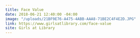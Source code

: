 ```yaml
---
title: Face Value
date: 2018-06-21 12:40:00 -04:00
image: "/uploads/21BF9E76-A475-4ABB-AAA8-71BE2C4F4E2D.JPG"
link: https://www.girlsatlibrary.com/face-value
site: Girls at Library
---
```


